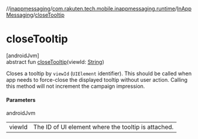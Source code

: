 //[inappmessaging](../../../index.md)/[com.rakuten.tech.mobile.inappmessaging.runtime](../index.md)/[InAppMessaging](index.md)/[closeTooltip](close-tooltip.md)

# closeTooltip

[androidJvm]\
abstract fun [closeTooltip](close-tooltip.md)(viewId: [String](https://kotlinlang.org/api/latest/jvm/stdlib/kotlin/-string/index.html))

Closes a tooltip by `viewId` (`UIElement` identifier). This should be called when app needs to force-close the displayed tooltip without user action. Calling this method will not increment the campaign impression.

#### Parameters

androidJvm

| | |
|---|---|
| viewId | The ID of UI element where the tooltip is attached. |
